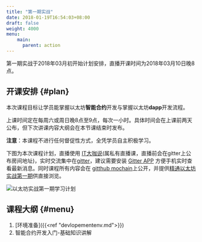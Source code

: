 ```yaml
---
title: "第一期实战"
date: 2018-01-19T16:54:03+08:00
draft: false 
weight: 4000
menu:
    main:
      parent: action
---
```


第一期实战于2018年03月初开始计划安排，直播开课时间为2018年03月10日晚8点。 

## 开课安排 {#plan}

本次课程目标让学员能掌握以太坊**智能合约**开发与掌握以太坊**dapp**开发流程。

上课时间定在每周六或周日晚8点至9点，每次一小时。具体时间会在上课前两天公布，但下次讲课内容大纲会在本节课结束时发布。

**注意**：本课程不进行任何督促性方式，全凭学员自主积极学习。

下图为本次课程计划，直播使用 [IT大咖说](http://www.itdks.com/)(属私有直播课，直播前会在gitter上公布房间地址)，实时交流集中在[gitter](https://gitter.im/mochain/etheraction)，建议需要安装 [Gitter APP](https://gitter.im/apps) 方便手机实时查看最新消息。同时课程所有内容会在 [gitthub mochain](https://github.com/mochain/etheraction)上公开，并提供[精通以太坊实战第一期](http://ethereum.mochain.info/action/index.html)供直接浏览。


![以太坊实战第一期学习计划](/images/content/24472610.png)

## 课程大纲 {#menu}

1. [环境准备]({{<ref "devlopementenv.md">}})
2. 智能合约开发入门-基础知识讲解
